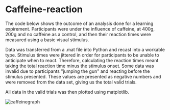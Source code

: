 # Caffeine-reaction

The code below shows the outcome of an analysis done for a learning expirement. Participants were under the influence of caffeine, at 400g, 200g and no caffeine as a control, and then their reaction times were measured using a basic visual stimulus. 

Data was transferred from a .mat file into Python and recast into a workable type. Stimulus times were jittered in order for participants to be unable to anticipate when to react. Therefore, calculating the reaction times meant taking the total reaction time minus the stimulus onset. Some data was invalid due to participants "jumping the gun" and reacting before the stimulus presented. These values are presented as negative numbers and were removed from the data set, giving us the total valid trials.

All data in the valid trials was then plotted using matplotlib. 

![caffeinegraph](https://cloud.githubusercontent.com/assets/16911301/22131580/3c24dc4c-de69-11e6-93b0-d91300dfc315.png)
